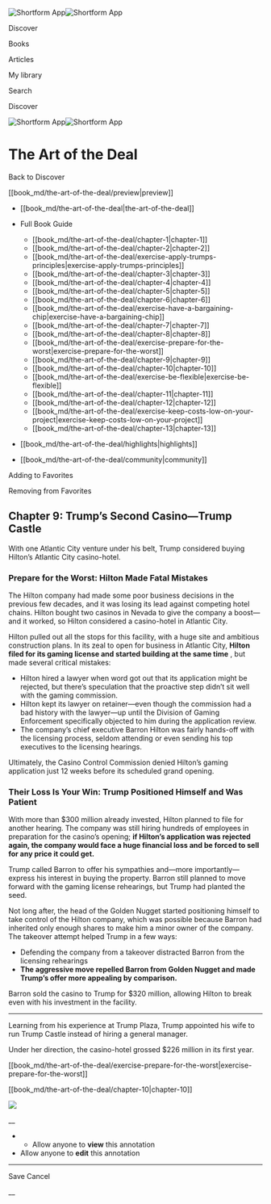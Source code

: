 ![Shortform App](/img/logo.36a2399e.svg)![Shortform App](/img/logo-dark.70c1b072.svg)

Discover

Books

Articles

My library

Search

Discover

![Shortform App](/img/logo.36a2399e.svg)![Shortform App](/img/logo-dark.70c1b072.svg)

# The Art of the Deal

Back to Discover

[[book_md/the-art-of-the-deal/preview|preview]]

  * [[book_md/the-art-of-the-deal|the-art-of-the-deal]]
  * Full Book Guide

    * [[book_md/the-art-of-the-deal/chapter-1|chapter-1]]
    * [[book_md/the-art-of-the-deal/chapter-2|chapter-2]]
    * [[book_md/the-art-of-the-deal/exercise-apply-trumps-principles|exercise-apply-trumps-principles]]
    * [[book_md/the-art-of-the-deal/chapter-3|chapter-3]]
    * [[book_md/the-art-of-the-deal/chapter-4|chapter-4]]
    * [[book_md/the-art-of-the-deal/chapter-5|chapter-5]]
    * [[book_md/the-art-of-the-deal/chapter-6|chapter-6]]
    * [[book_md/the-art-of-the-deal/exercise-have-a-bargaining-chip|exercise-have-a-bargaining-chip]]
    * [[book_md/the-art-of-the-deal/chapter-7|chapter-7]]
    * [[book_md/the-art-of-the-deal/chapter-8|chapter-8]]
    * [[book_md/the-art-of-the-deal/exercise-prepare-for-the-worst|exercise-prepare-for-the-worst]]
    * [[book_md/the-art-of-the-deal/chapter-9|chapter-9]]
    * [[book_md/the-art-of-the-deal/chapter-10|chapter-10]]
    * [[book_md/the-art-of-the-deal/exercise-be-flexible|exercise-be-flexible]]
    * [[book_md/the-art-of-the-deal/chapter-11|chapter-11]]
    * [[book_md/the-art-of-the-deal/chapter-12|chapter-12]]
    * [[book_md/the-art-of-the-deal/exercise-keep-costs-low-on-your-project|exercise-keep-costs-low-on-your-project]]
    * [[book_md/the-art-of-the-deal/chapter-13|chapter-13]]
  * [[book_md/the-art-of-the-deal/highlights|highlights]]
  * [[book_md/the-art-of-the-deal/community|community]]



Adding to Favorites 

Removing from Favorites 

## Chapter 9: Trump’s Second Casino—Trump Castle

With one Atlantic City venture under his belt, Trump considered buying Hilton’s Atlantic City casino-hotel.

### Prepare for the Worst: Hilton Made Fatal Mistakes

The Hilton company had made some poor business decisions in the previous few decades, and it was losing its lead against competing hotel chains. Hilton bought two casinos in Nevada to give the company a boost—and it worked, so Hilton considered a casino-hotel in Atlantic City.

Hilton pulled out all the stops for this facility, with a huge site and ambitious construction plans. In its zeal to open for business in Atlantic City, **Hilton filed for its gaming license and started building at the same time** , but made several critical mistakes:

  * Hilton hired a lawyer when word got out that its application might be rejected, but there’s speculation that the proactive step didn’t sit well with the gaming commission. 
  * Hilton kept its lawyer on retainer—even though the commission had a bad history with the lawyer—up until the Division of Gaming Enforcement specifically objected to him during the application review. 
  * The company’s chief executive Barron Hilton was fairly hands-off with the licensing process, seldom attending or even sending his top executives to the licensing hearings. 



Ultimately, the Casino Control Commission denied Hilton’s gaming application just 12 weeks before its scheduled grand opening.

### Their Loss Is Your Win: Trump Positioned Himself and Was Patient

With more than $300 million already invested, Hilton planned to file for another hearing. The company was still hiring hundreds of employees in preparation for the casino’s opening; **if Hilton’s application was rejected again, the company would face a huge financial loss and be forced to sell for any price it could get.**

Trump called Barron to offer his sympathies and—more importantly—express his interest in buying the property. Barron still planned to move forward with the gaming license rehearings, but Trump had planted the seed.

Not long after, the head of the Golden Nugget started positioning himself to take control of the Hilton company, which was possible because Barron had inherited only enough shares to make him a minor owner of the company. The takeover attempt helped Trump in a few ways:

  * Defending the company from a takeover distracted Barron from the licensing rehearings
  * **The aggressive move repelled Barron from Golden Nugget and made Trump’s offer more appealing by comparison.**



Barron sold the casino to Trump for $320 million, allowing Hilton to break even with his investment in the facility.

* * *

Learning from his experience at Trump Plaza, Trump appointed his wife to run Trump Castle instead of hiring a general manager.

Under her direction, the casino-hotel grossed $226 million in its first year.

[[book_md/the-art-of-the-deal/exercise-prepare-for-the-worst|exercise-prepare-for-the-worst]]

[[book_md/the-art-of-the-deal/chapter-10|chapter-10]]

![](https://bat.bing.com/action/0?ti=56018282&Ver=2&mid=67bcb631-7757-466e-b9b5-f0e177c6253d&sid=1711133063fa11eebdec89a8b8ae3bbc&vid=171147a063fa11eea7440fcfeb230d96&vids=0&msclkid=N&pi=0&lg=en-US&sw=800&sh=600&sc=24&nwd=1&tl=Shortform%20%7C%20Book&p=https%3A%2F%2Fwww.shortform.com%2Fapp%2Fbook%2Fthe-art-of-the-deal%2Fchapter-9&r=&lt=289&evt=pageLoad&sv=1&rn=161581)

__

  *   * Allow anyone to **view** this annotation
  * Allow anyone to **edit** this annotation



* * *

Save Cancel

__




